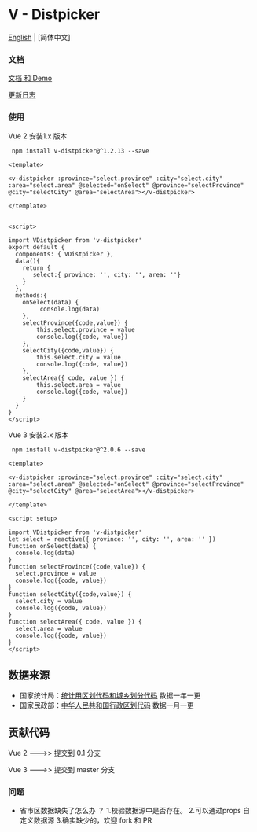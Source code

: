 
# V - Distpicker



 

[English](./README.md) | [简体中文]

 
### 文档 

[文档 和 Demo ](https://19hphh.sse.codesandbox.io/)

[更新日志](./CHANGELOG.zh-CN.md)

 
### 使用

 Vue 2  安装1.x 版本

```shell
 npm install v-distpicker@^1.2.13 --save
```

```vue
<template>

<v-distpicker :province="select.province" :city="select.city" :area="select.area" @selected="onSelect" @province="selectProvince" @city="selectCity" @area="selectArea"></v-distpicker>

</template>


<script>

import VDistpicker from 'v-distpicker'
export default {
  components: { VDistpicker },
  data(){
    return {
       select:{ province: '', city: '', area: ''}
    }
  },
  methods:{
    onSelect(data) {
         console.log(data)
    },
    selectProvince({code,value}) {
        this.select.province = value
        console.log({code, value})
    },
    selectCity({code,value}) {
        this.select.city = value
        console.log({code, value})
    },
    selectArea({ code, value }) {
        this.select.area = value
        console.log({code, value})
    }
  }
}
</script>
```


 Vue 3  安装2.x 版本

```shell
 npm install v-distpicker@^2.0.6 --save
```

```vue
<template>

<v-distpicker :province="select.province" :city="select.city" :area="select.area" @selected="onSelect" @province="selectProvince" @city="selectCity" @area="selectArea"></v-distpicker>

</template>

<script setup>

import VDistpicker from 'v-distpicker'
let select = reactive({ province: '', city: '', area: '' })
function onSelect(data) {
  console.log(data)
}
function selectProvince({code,value}) {
  select.province = value
  console.log({code, value})
}
function selectCity({code,value}) {
  select.city = value
  console.log({code, value})
}
function selectArea({ code, value }) {
  select.area = value
  console.log({code, value})
}
</script>
```






## 数据来源

* 国家统计局：[统计用区划代码和城乡划分代码](http://www.stats.gov.cn/tjsj/tjbz/tjyqhdmhcxhfdm/2021/index.html) 数据一年一更
* 国家民政部：[中华人民共和国行政区划代码](http://www.mca.gov.cn/article/sj/tjbz/a/)  数据一月一更


## 贡献代码

Vue 2 --->> 提交到  0.1 分支

Vue 3 --->> 提交到  master 分支






### 问题

*   省市区数据缺失了怎么办 ？
  1.校验数据源中是否存在。
  2.可以通过props 自定义数据源
  3.确实缺少的，欢迎 fork 和 PR
<br>




